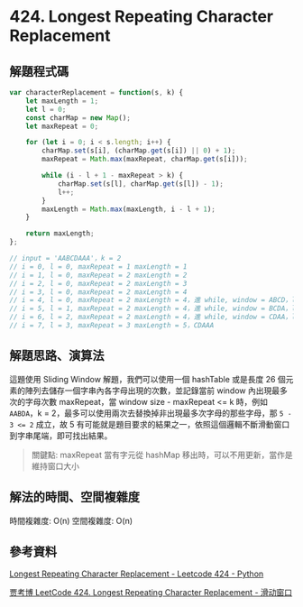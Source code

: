 # 424. Longest Repeating Character Replacement

## 解題程式碼

```javascript
var characterReplacement = function(s, k) {
    let maxLength = 1;
    let l = 0;
    const charMap = new Map();
    let maxRepeat = 0;

    for (let i = 0; i < s.length; i++) {
        charMap.set(s[i], (charMap.get(s[i]) || 0) + 1);
        maxRepeat = Math.max(maxRepeat, charMap.get(s[i]));

        while (i - l + 1 - maxRepeat > k) {
            charMap.set(s[l], charMap.get(s[l]) - 1);
            l++;
        }
        maxLength = Math.max(maxLength, i - l + 1);
    }

    return maxLength;
};

// input = 'AABCDAAA'，k = 2
// i = 0, l = 0, maxRepeat = 1 maxLength = 1
// i = 1, l = 0, maxRepeat = 2 maxLength = 2
// i = 2, l = 0, maxRepeat = 2 maxLength = 3
// i = 3, l = 0, maxRepeat = 2 maxLength = 4
// i = 4, l = 0, maxRepeat = 2 maxLength = 4，進 while, window = ABCD，l = 1
// i = 5, l = 1, maxRepeat = 2 maxLength = 4，進 while, window = BCDA，l = 2
// i = 6, l = 2, maxRepeat = 2 maxLength = 4，進 while, window = CDAA，l = 3
// i = 7, l = 3, maxRepeat = 3 maxLength = 5，CDAAA
```

## 解題思路、演算法

這題使用 Sliding Window 解題，我們可以使用一個 hashTable 或是長度 26 個元素的陣列去儲存一個字串內各字母出現的次數，並記錄當前 window 內出現最多次的字母次數 maxRepeat，當 window size - maxRepeat <= k 時，例如 `AABDA`，k = 2，最多可以使用兩次去替換掉非出現最多次字母的那些字母，那 `5 - 3 <= 2` 成立，故 5 有可能就是題目要求的結果之一，依照這個邏輯不斷滑動窗口到字串尾端，即可找出結果。

> 關鍵點: maxRepeat 當有字元從 hashMap 移出時，可以不用更新，當作是維持窗口大小

## 解法的時間、空間複雜度

時間複雜度: O(n)
空間複雜度: O(n)

## 參考資料

[Longest Repeating Character Replacement - Leetcode 424 - Python](https://youtu.be/gqXU1UyA8pk?si=R9EFby8QOflulu5S)

[贾考博 LeetCode 424. Longest Repeating Character Replacement - 滑动窗口](https://youtu.be/M24tXgRU_FA?si=qDTOcalbbkemKMRe)
